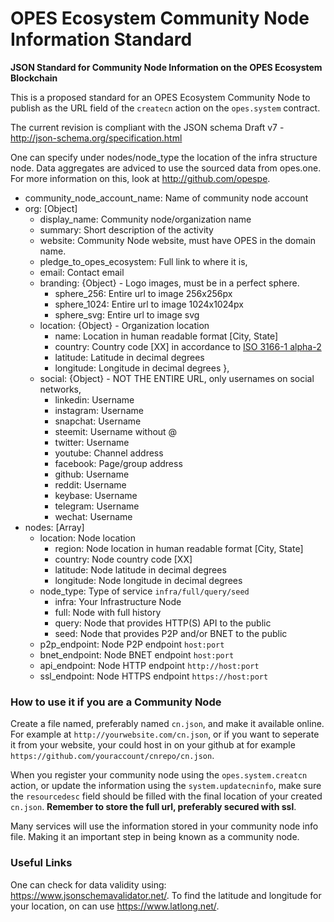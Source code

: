 # OPES Ecosystem Community Node Information Standard
**JSON Standard for Community Node Information on the OPES Ecosystem Blockchain**

This is a proposed standard for an OPES Ecosystem Community Node to publish as
the URL field of the `createcn` action on the `opes.system` contract.

The current revision is compliant with the JSON schema Draft v7 -
http://json-schema.org/specification.html

One can specify under nodes/node_type the location of the infra structure node.
Data aggregates are adviced to use the sourced data from opes.one. For more
information on this, look at http://github.com/opespe.

- community_node_account_name: Name of community node account
- org: [Object]
  - display_name: Community node/organization name
  - summary: Short description of the activity
  - website: Community Node website, must have OPES in the domain name.
  - pledge_to_opes_ecosystem: Full link to where it is,
  - email: Contact email
  - branding: {Object} - Logo images, must be in a perfect sphere.
      - sphere_256: Entire url to image 256x256px
      - sphere_1024: Entire url to image 1024x1024px
      - sphere_svg: Entire url to image svg
   - location: {Object} - Organization location
      - name: Location in human readable format [City, State]
      - country: Country code [XX] in accordance to [ISO 3166-1 alpha-2](https://en.wikipedia.org/wiki/ISO_3166-1_alpha-2)
      - latitude: Latitude in decimal degrees
      - longitude: Longitude in decimal degrees
    },
  - social: {Object} - NOT THE ENTIRE URL, only usernames on social networks, 
    - linkedin: Username
    - instagram: Username
    - snapchat: Username
    - steemit: Username without @
    - twitter: Username
    - youtube: Channel address
    - facebook: Page/group address
    - github: Username
    - reddit: Username
    - keybase: Username
    - telegram: Username
    - wechat: Username
- nodes: [Array]
    - location: Node location
        - region: Node location in human readable format [City, State]
        - country: Node country code [XX]
        - latitude: Node latitude in decimal degrees
        - longitude: Node longitude in decimal degrees
    - node_type: Type of service `infra/full/query/seed`
        - infra: Your Infrastructure Node 
        - full: Node with full history
        - query: Node that provides HTTP(S) API to the public
        - seed: Node that provides P2P and/or BNET to the public
    - p2p_endpoint: Node P2P endpoint `host:port`
    - bnet_endpoint: Node BNET endpoint `host:port`
    - api_endpoint: Node HTTP endpoint `http://host:port`
    - ssl_endpoint: Node HTTPS endpoint `https://host:port`

### How to use it if you are a Community Node
Create a file named, preferably named `cn.json`, and make it available online.
For example at `http://yourwebsite.com/cn.json`, or if you want to seperate it from your
website, your could host in on your github at for example
`https://github.com/youraccount/cnrepo/cn.json`. 

When you register your
community node using the `opes.system.creatcn` action, or update the information using the
`system.updatecninfo`, make sure the `resourcedesc` field should be filled with
the final location of your created `cn.json`. **Remember to store the full url, preferably secured with ssl**.

Many services will use the information stored in your community node info file. Making it an important step
in being known as a community node.

### Useful Links
One can check for data validity using: https://www.jsonschemavalidator.net/.
To find the latitude and longitude for your location, on can use https://www.latlong.net/.
